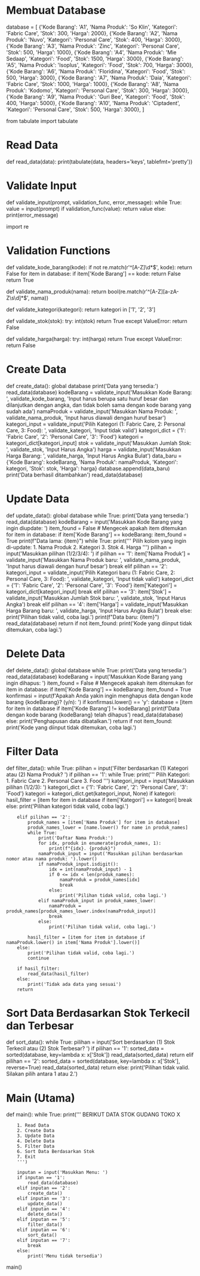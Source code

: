 
# Membuat Database
database = [
    {'Kode Barang': 'A1', 'Nama Produk': 'So Klin', 'Kategori': 'Fabric Care', 'Stok': 300, 'Harga': 2000},
    {'Kode Barang': 'A2', 'Nama Produk': 'Nuvo', 'Kategori': 'Personal Care', 'Stok': 400, 'Harga': 3000},
    {'Kode Barang': 'A3', 'Nama Produk': 'Zinc', 'Kategori': 'Personal Care', 'Stok': 500, 'Harga': 1000},
    {'Kode Barang': 'A4', 'Nama Produk': 'Mie Sedaap', 'Kategori': 'Food', 'Stok': 1500, 'Harga': 3000},
    {'Kode Barang': 'A5', 'Nama Produk': 'Isoplus', 'Kategori': 'Food', 'Stok': 700, 'Harga': 3000},
    {'Kode Barang': 'A6', 'Nama Produk': 'Floridina', 'Kategori': 'Food', 'Stok': 500, 'Harga': 3000},
    {'Kode Barang': 'A7', 'Nama Produk': 'Daia', 'Kategori': 'Fabric Care', 'Stok': 1000, 'Harga': 1000},
    {'Kode Barang': 'A8', 'Nama Produk': 'Kodomo', 'Kategori': 'Personal Care', 'Stok': 300, 'Harga': 3000},
    {'Kode Barang': 'A9', 'Nama Produk': 'Guri Bee', 'Kategori': 'Food', 'Stok': 400, 'Harga': 5000},
    {'Kode Barang': 'A10', 'Nama Produk': 'Ciptadent', 'Kategori': 'Personal Care', 'Stok': 500, 'Harga': 3000},
]

from tabulate import tabulate
# Read Data
def read_data(data):
    print(tabulate(data, headers='keys', tablefmt='pretty'))


# Validate Input
def validate_input(prompt, validation_func, error_message):
    while True:
        value = input(prompt)
        if validation_func(value):
            return value
        else:
            print(error_message)

import re
# Validation Functions
def validate_kode_barang(kode):
    if not re.match(r'^[A-Z]\d*$', kode):
        return False
    for item in database:
        if item['Kode Barang'] == kode:
            return False
    return True

def validate_nama_produk(nama):
    return bool(re.match(r'^[A-Z][a-zA-Z\s\d]*$', nama))

def validate_kategori(kategori):
    return kategori in ['1', '2', '3']

def validate_stok(stok):
    try:
        int(stok)
        return True
    except ValueError:
        return False

def validate_harga(harga):
    try:
        int(harga)
        return True
    except ValueError:
        return False

# Create Data
def create_data():
    global database
    print('Data yang tersedia:')
    read_data(database)
    kodeBarang = validate_input('Masukkan Kode Barang: ', validate_kode_barang, 'Input harus berupa satu huruf besar dan dilanjutkan dengan angka, dan tidak boleh sama dengan kode barang yang sudah ada')
    namaProduk = validate_input('Masukkan Nama Produk: ', validate_nama_produk, 'Input harus diawali dengan huruf besar')
    kategori_input = validate_input('Pilih Kategori (1: Fabric Care, 2: Personal Care, 3: Food): ', validate_kategori, 'Input tidak valid')
    kategori_dict = {'1': 'Fabric Care', '2': 'Personal Care', '3': 'Food'}
    kategori = kategori_dict[kategori_input]
    stok = validate_input('Masukkan Jumlah Stok: ', validate_stok, 'Input Harus Angka')
    harga = validate_input('Masukkan Harga Barang: ', validate_harga, 'Input Harus Angka Bulat')
    data_baru = {'Kode Barang': kodeBarang, 'Nama Produk': namaProduk, 'Kategori': kategori, 'Stok': stok, 'Harga': harga}
    database.append(data_baru)
    print('Data berhasil ditambahkan')
    read_data(database)

# Update Data
def update_data():
    global database
    while True:
        print('Data yang tersedia:')
        read_data(database)
        kodeBarang = input('Masukkan Kode Barang yang ingin diupdate: ')
        item_found = False  # Mengecek apakah item ditemukan
        for item in database:
            if item['Kode Barang'] == kodeBarang:
                item_found = True
                print(f"Data lama: {item}")
                while True:
                    print('''
                    Pilih kolom yang ingin di-update:
                    1. Nama Produk
                    2. Kategori
                    3. Stok
                    4. Harga
                    ''')
                    pilihan = input('Masukkan pilihan (1/2/3/4): ')
                    if pilihan == '1':
                        item['Nama Produk'] = validate_input('Masukkan Nama Produk baru: ', validate_nama_produk, 'Input harus diawali dengan huruf besar')
                        break
                    elif pilihan == '2':
                        kategori_input = validate_input('Pilih Kategori baru (1: Fabric Care, 2: Personal Care, 3: Food): ', validate_kategori, 'Input tidak valid')
                        kategori_dict = {'1': 'Fabric Care', '2': 'Personal Care', '3': 'Food'}
                        item['Kategori'] = kategori_dict[kategori_input]
                        break
                    elif pilihan == '3':
                        item['Stok'] = validate_input('Masukkan Jumlah Stok baru: ', validate_stok, 'Input Harus Angka')
                        break
                    elif pilihan == '4':
                        item['Harga'] = validate_input('Masukkan Harga Barang baru: ', validate_harga, 'Input Harus Angka Bulat')
                        break
                    else:
                        print('Pilihan tidak valid, coba lagi.')
                print(f"Data baru: {item}")
                read_data(database)
                return
        if not item_found:
            print('Kode yang diinput tidak ditemukan, coba lagi.')


# Delete Data
def delete_data():
    global database
    while True:
        print('Data yang tersedia:')
        read_data(database)
        kodeBarang = input('Masukkan Kode Barang yang ingin dihapus: ')
        item_found = False  # Mengecek apakah item ditemukan
        for item in database:
            if item['Kode Barang'] == kodeBarang:
                item_found = True
                konfirmasi = input(f'Apakah Anda yakin ingin menghapus data dengan kode barang {kodeBarang}? (y/n): ')
                if konfirmasi.lower() == 'y':
                    database = [item for item in database if item['Kode Barang'] != kodeBarang]
                    print(f'Data dengan kode barang {kodeBarang} telah dihapus')
                    read_data(database)
                else:
                    print('Penghapusan data dibatalkan.')
                return
        if not item_found:
            print('Kode yang diinput tidak ditemukan, coba lagi.')

# Filter Data
def filter_data():
    while True:
        pilihan = input('Filter berdasarkan (1) Kategori atau (2) Nama Produk? ')
        if pilihan == '1':
            while True:
                print('''
                Pilih Kategori:
                1. Fabric Care
                2. Personal Care
                3. Food
                ''')
                kategori_input = input('Masukkan pilihan (1/2/3): ')
                kategori_dict = {'1': 'Fabric Care', '2': 'Personal Care', '3': 'Food'}
                kategori = kategori_dict.get(kategori_input, None)
                if kategori:
                    hasil_filter = [item for item in database if item['Kategori'] == kategori]
                    break
                else:
                    print('Pilihan kategori tidak valid, coba lagi.')

        elif pilihan == '2':
            produk_names = [item['Nama Produk'] for item in database]
            produk_names_lower = [name.lower() for name in produk_names]  
            while True:
                print('Daftar Nama Produk:')
                for idx, produk in enumerate(produk_names, 1):
                    print(f"{idx}. {produk}")
                namaProduk_input = input('Masukkan pilihan berdasarkan nomor atau nama produk: ').lower()  
                if namaProduk_input.isdigit():
                    idx = int(namaProduk_input) - 1
                    if 0 <= idx < len(produk_names):
                        namaProduk = produk_names[idx]
                        break
                    else:
                        print('Pilihan tidak valid, coba lagi.')
                elif namaProduk_input in produk_names_lower:
                    namaProduk = produk_names[produk_names_lower.index(namaProduk_input)]
                    break
                else:
                    print('Pilihan tidak valid, coba lagi.')

            hasil_filter = [item for item in database if namaProduk.lower() in item['Nama Produk'].lower()]
        else:
            print('Pilihan tidak valid, coba lagi.')
            continue

        if hasil_filter:
            read_data(hasil_filter)
        else:
            print('Tidak ada data yang sesuai')
        return

# Sort Data Berdasarkan Stok Terkecil dan Terbesar
def sort_data():
    while True:
        pilihan = input('Sort berdasarkan (1) Stok Terkecil atau (2) Stok Terbesar? ')
        if pilihan == '1':
            sorted_data = sorted(database, key=lambda x: x['Stok'])
            read_data(sorted_data)
            return
        elif pilihan == '2':
            sorted_data = sorted(database, key=lambda x: x['Stok'], reverse=True)
            read_data(sorted_data)
            return
        else:
            print('Pilihan tidak valid. Silakan pilih antara 1 atau 2.')

# Main (Utama)
def main():
    while True:
        print('''
        BERIKUT DATA STOK GUDANG TOKO X

        1. Read Data
        2. Create Data
        3. Update Data
        4. Delete Data
        5. Filter Data
        6. Sort Data Berdasarkan Stok
        7. Exit
        ''')

        inputan = input('Masukkan Menu: ')
        if inputan == '1':
            read_data(database)
        elif inputan == '2':
            create_data()
        elif inputan == '3':
            update_data()
        elif inputan == '4':
            delete_data()
        elif inputan == '5':
            filter_data()
        elif inputan == '6':
            sort_data()
        elif inputan == '7':
            break
        else:
            print('Menu tidak tersedia')

main()

